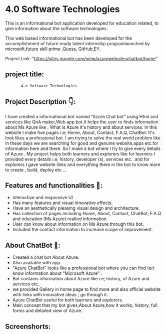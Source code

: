 # 4.0 Software Technologies

This is an informational bot application  developed  for education related, to give information about the software technologies.

This web based informational bot  has been developed for the accomplishment of future ready talent internship programlaunched by microsoft,future skill prime ,Quess, GitHub,EY.

Project Link: "https://sites.google.com/view/azurewebsiteschatbot/home"


## project title:
           4.o Software Technologies
           
## Project Description 👇:

I have created a informational bot named "Azure Chat bot" using Html and services like QnA maker,Web app bot.It helps the user to finds information about Ms Azure like ; What is Azure it's history and about services. In this website I make five pages i.e; Home, About, Contact, F.A.Q, ChatBot. It's look likes a professional bot. I am trying to solve the real world problem like in these days we are searching for good and genuine website,apps etc.for information here and there. So I make a bot where I try to give every details of Azure . My project helps both learners and explorers like for learners I provided every details i.e; history, developer (s), services etc.. and for explorers I gave website links and everything there in the bot to know more to create , build, deploy etc ...


## Features and functionalities 🧐:
- Interactive and responsive UI
- Has many features and visual innovative effects.
- Have an aesthetically pleasing visual design and architecture.
- Has collection of pages including Home, About, Contact, ChatBot, F.A.Q and education (Ms      Azure) realted information.
- User can know about information on Ms Azure through this bot.
- Included the contact information to increase scope of improvement.


## About ChatBot 💬:
- Created a chat bot About Azure.
- Also available with app.
- "Azure ChatBot" looks like a professional bot where you can find (or) know information about "Microsoft Azure" .
- Bot contains information about Azure like i.e; history, of Azure and services etc..
- we provided Gallery in home page to find more and also official website with links with innovative ideas ; go through it.
- Azure ChatBot useful for both learners and explorers.
- Main concept that my bot gives;About Azure,how it works, history, full forms and detailed view of Azure.


## Screenshorts:
